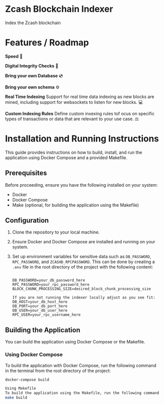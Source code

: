 # Zcash Blockchain Indexer
Index the Zcash blockchain

# Features / Roadmap
**Speed** 🚄

**Digital Integrity Checks** 🔐

**Bring your own Database** 💿

**Bring your own schema** ⚙️

**Real Time Indexing** Support for real time data indexing as new blocks are mined, including support for websockets to listen for new blocks. 💻

**Custom Indexing Rules** Define custom inxexing rules tof ocus on specific types of transactions or data that are relevant to your use case. ⚖️

# Installation and Running Instructions

This guide provides instructions on how to build, install, and run the application using Docker Compose and a provided Makefile.

## Prerequisites

Before proceeding, ensure you have the following installed on your system:
- Docker
- Docker Compose
- Make (optional, for building the application using the Makefile)

## Configuration

1. Clone the repository to your local machine.

2. Ensure Docker and Docker Compose are installed and running on your system.

3. Set up environment variables for sensitive data such as `DB_PASSWORD`, `RPC_PASSWORD`, and `ZCASHD_RPCPASSWORD`. This can be done by creating a `.env` file in the root directory of the project with the following content:

    ```env
    
    DB_PASSWORD=your_db_password_here
    RPC_PASSWORD=your_rpc_password_here
    BLOCK_CHUNK_PROCESSING_SIZE=desired_block_chunk_processing_size
    
    If you are not running the indexer locally adjust as you see fit:
    DB_HOST=your_db_host_here
    DB_PORT=your_db_port_here
    DB_USER=your_db_user_here
    RPC_USER=your_rpc_username_here
    
    ```
## Building the Application

You can build the application using Docker Compose or the Makefile.

### Using Docker Compose

To build the application with Docker Compose, run the following command in the terminal from the root directory of the project:

```bash
docker-compose build

Using Makefile
To build the application using the Makefile, run the following command in the terminal from the root directory of the project:
make build

